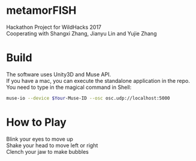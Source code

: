 # metamorFISH
Hackathon Project for WildHacks 2017  
Cooperating with Shangxi Zhang, Jianyu Lin and Yujie Zhang  

# Build
The software uses Unity3D and Muse API.   
If you have a mac, you can execute the standalone application in the repo.  
You need to type in the magical command in Shell:   
```bash 
muse-io --device $Your-Muse-ID --osc osc.udp://localhost:5000
```
# How to Play
Blink your eyes to move up  
Shake your head to move left or right  
Clench your jaw to make bubbles  
